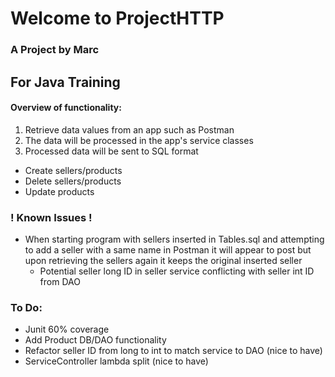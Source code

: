 # Welcome to ProjectHTTP
### A Project by Marc
## For Java Training

#### Overview of functionality:
1. Retrieve data values from an app such as Postman
2. The data will be processed in the app's service classes
3. Processed data will be sent to SQL format
- Create sellers/products
- Delete sellers/products
- Update products

### ! Known Issues !
- When starting program with sellers inserted in Tables.sql and attempting to add a seller with a same name in Postman it will appear to post but upon retrieving the sellers again it keeps the original inserted seller
  - Potential seller long ID in seller service conflicting with seller int ID from DAO

### To Do:
- Junit 60% coverage
- Add Product DB/DAO functionality
- Refactor seller ID from long to int to match service to DAO (nice to have)
- ServiceController lambda split (nice to have)